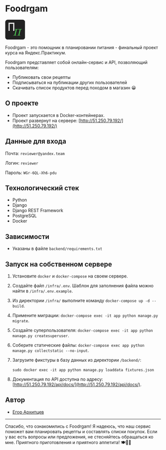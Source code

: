 # Foodrgam

![Foodrgam](https://github.com/EG0RIAN/foodgram-project-react/blob/master/frontend/public/favicon.png?raw=true)

Foodrgam - это помощник в планировании питания - финальный проект курса на Яндекс.Практикум.

Foodrgam представляет собой онлайн-сервис и API, позволяющий пользователям:

- Публиковать свои рецепты
- Подписываться на публикации других пользователей
- Скачивать список продуктов перед походом в магазин 😀

## О проекте

- Проект запускается в Docker-контейнерах.
- Проект развернут на сервере: [http://51.250.79.192/](http://51.250.79.192/)

## Данные для входа
Почта: `reviewer@yandex.team`

Логин: `reviewer`

Пароль: `WGr-6QL-Xh6-pdu`

## Технологический стек

- Python
- Django
- Django REST Framework
- PostgreSQL
- Docker

## Зависимости

- Указаны в файле `backend/requirements.txt`

## Запуск на собственном сервере

1. Установите `docker` и `docker-compose` на своем сервере.
2. Создайте файл `/infra/.env`. Шаблон для заполнения файла можно найти в `/infra/.env.example`.
3. Из директории `/infra/` выполните команду `docker-compose up -d --build`.
4. Примените миграции: `docker-compose exec -it app python manage.py migrate`.
5. Создайте суперпользователя: `docker-compose exec -it app python manage.py createsuperuser`.
6. Соберите статические файлы: `docker-compose exec app python manage.py collectstatic --no-input`.
7. Загрузите фикстуры в базу данных из директории `/backend/`:

   `sudo docker exec -it app python manage.py loaddata fixtures.json`
8. Документация по API доступна по адресу: [http://51.250.79.192/api/docs/](http://51.250.79.192/api/docs/).

## Автор

- [Егор Архипцев](https://github.com/EG0RIAN)

---

Спасибо, что ознакомились с Foodrgam! Я надеюсь, что наш сервис поможет вам планировать рецепты и составлять списки покупок. Если у вас есть вопросы или предложения, не стесняйтесь обращаться ко мне. Приятного приготовления и приятного аппетита! 🍽️🥦🍕

